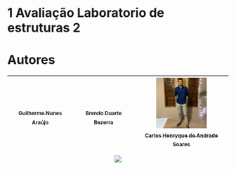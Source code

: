 # 1 Avaliação Laboratorio de estruturas 2
# Autores
| [<img src="" width=115><br><sub>Guilherme Nunes Araújo</sub>](https://github.com/Guiulhas) |  [<img src="" width=115><br><sub>Brendo Duarte Bezerra</sub>](https://github.com/Bz9r4) |  [<img src="https://github.com/Bz9r4/1avaliacaolab/blob/main/fotos/327539061_1649277995484713_7220329731058827949_n.jpg" width=115><br><sub>Carlos Henryque de Andrade Soares</sub>]() |
| :---: | :---: | :---: |
<p align="center"><img src="http://img.shields.io/static/v1?label=STATUS&message=EM%20CONCLUIDO&color=GREEN&style=for-the-badge"/></p>
